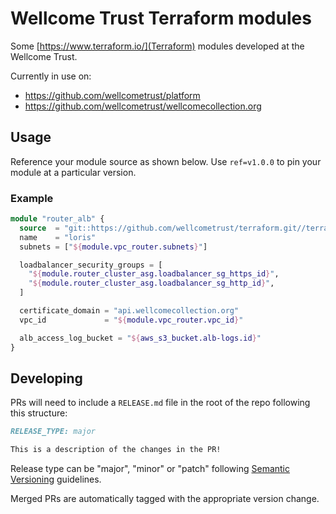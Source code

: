 # Wellcome Trust Terraform modules

Some [https://www.terraform.io/](Terraform) modules developed at the Wellcome Trust.

Currently in use on:

- https://github.com/wellcometrust/platform
- https://github.com/wellcometrust/wellcomecollection.org

## Usage

Reference your module source as shown below. Use `ref=v1.0.0` to pin your module at a particular version.

### Example

```tf
module "router_alb" {
  source  = "git::https://github.com/wellcometrust/terraform.git//terraform/ecs_alb?ref=v1.0.0"
  name    = "loris"
  subnets = ["${module.vpc_router.subnets}"]

  loadbalancer_security_groups = [
    "${module.router_cluster_asg.loadbalancer_sg_https_id}",
    "${module.router_cluster_asg.loadbalancer_sg_http_id}",
  ]

  certificate_domain = "api.wellcomecollection.org"
  vpc_id             = "${module.vpc_router.vpc_id}"

  alb_access_log_bucket = "${aws_s3_bucket.alb-logs.id}"
}
```
## Developing

PRs will need to include a `RELEASE.md` file in the root of the repo following this structure:

```md
RELEASE_TYPE: major 

This is a description of the changes in the PR!
```

Release type can be "major", "minor" or "patch" following [Semantic Versioning](http://semver.org/) guidelines.

Merged PRs are automatically tagged with the appropriate version change.

